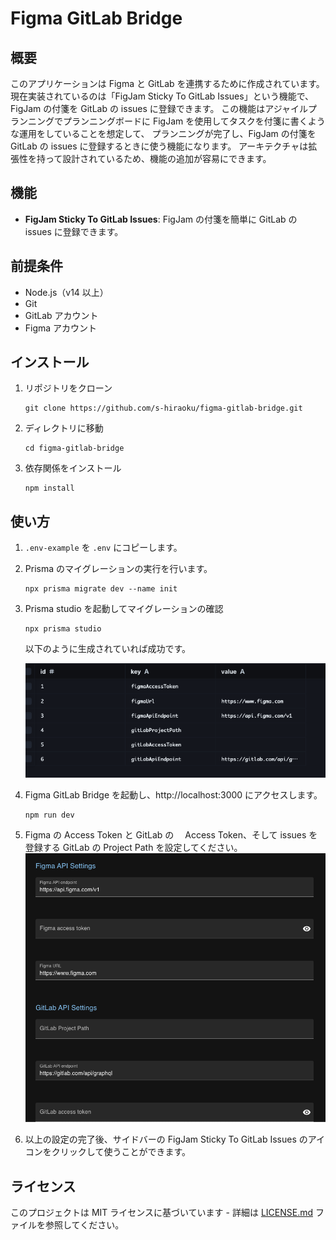 # Figma GitLab Bridge

## 概要

このアプリケーションは Figma と GitLab を連携するために作成されています。
現在実装されているのは「FigJam Sticky To GitLab Issues」という機能で、FigJam の付箋を GitLab の issues に登録できます。
この機能はアジャイルプランニングでプランニングボードに FigJam を使用してタスクを付箋に書くような運用をしていることを想定して、
プランニングが完了し、FigJam の付箋を GitLab の issues に登録するときに使う機能になります。
アーキテクチャは拡張性を持って設計されているため、機能の追加が容易にできます。

## 機能

- **FigJam Sticky To GitLab Issues**: FigJam の付箋を簡単に GitLab の issues に登録できます。

## 前提条件

- Node.js（v14 以上）
- Git
- GitLab アカウント
- Figma アカウント

## インストール

1. リポジトリをクローン

   ```
   git clone https://github.com/s-hiraoku/figma-gitlab-bridge.git
   ```

2. ディレクトリに移動

   ```
   cd figma-gitlab-bridge
   ```

3. 依存関係をインストール

   ```
   npm install
   ```

## 使い方

1. `.env-example` を `.env` にコピーします。
2. Prisma のマイグレーションの実行を行います。

   ```
   npx prisma migrate dev --name init
   ```

3. Prisma studio を起動してマイグレーションの確認

   ```
   npx prisma studio
   ```

   以下のように生成されていれば成功です。

   ![prisma studio のマイグレーションイメージ](docs/prisma-studio.png)

4. Figma GitLab Bridge を起動し、http://localhost:3000 にアクセスします。

   ```
   npm run dev
   ```

5. Figma の Access Token と GitLab の　 Access Token、そして issues を登録する GitLab の Project Path を設定してください。
   ![Figma gitlab bridge の settings](docs/settings.png)

6. 以上の設定の完了後、サイドバーの FigJam Sticky To GitLab Issues のアイコンをクリックして使うことができます。

## ライセンス

このプロジェクトは MIT ライセンスに基づいています - 詳細は [LICENSE.md](LICENSE.md) ファイルを参照してください。
